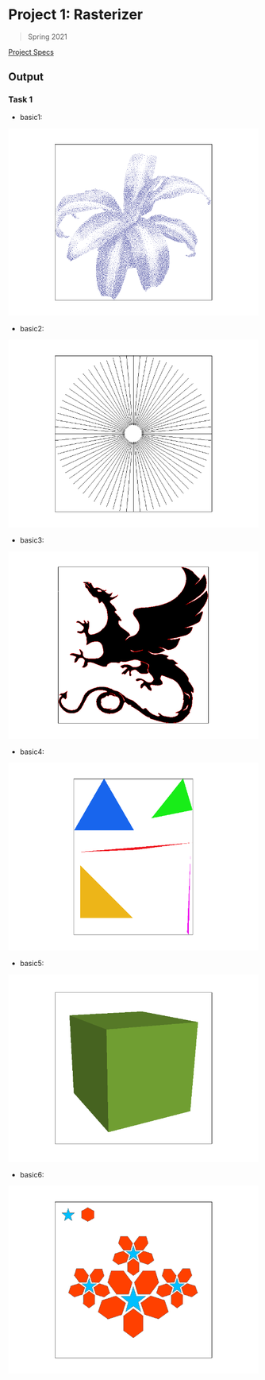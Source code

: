 # Project 1: Rasterizer

> Spring 2021

[Project Specs](https://cs184.eecs.berkeley.edu/sp21/docs/proj1-spec)

## Output

### Task 1

- basic1:

![basic1](output/task1/basic1.png)

- basic2:

![basic2](output/task1/basic2.png)

- basic3:

![basic3](output/task1/basic3.png)

- basic4:

![basic4](output/task1/basic4.png)

- basic5:

![basic5](output/task1/basic5.png)

- basic6:

![basic6](output/task1/basic6.png) 

